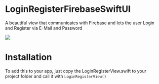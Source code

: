 # LoginRegisterFirebaseSwiftUI

A beautiful view that communicates with Firebase and lets the user Login and Register via E-Mail and Password

![](ViewShowcase.gif)

# Installation
To add this to your app, just copy the LoginRegisterView.swift to your project folder and call it with ```LoginRegisterView()```
